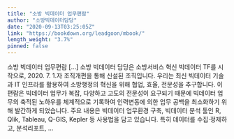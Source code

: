 ```yaml
---
title: "소방 빅데이터 업무편람"
author: "소방빅데이터담당"
date: "2020-09-13T03:25:05Z"
link: "https://bookdown.org/leadgoon/mbook/"
length_weight: "3.7%"
pinned: false
---
```


소방 빅데이터 업무편람 [...] 소방 빅데이터 담당은 소방서비스 혁신 빅데이터 TF를 시작으로, 2020. 7. 1.자 조직개편을 통해 신설된 조직입니다. 우리는 최신 빅데이터 기술과 IT 인프라를 활용하여 소방행정의 혁신을 위해 협업, 효율, 전문성을 추구합니다. 이 편람은 빅데이터 업무가 복잡, 다양하고 고도의 전문성이 요구되기 때문에 빅데이터 업무의 축적된 노하우를 체계적으로 기록하여 인력변동에 의한 업무 공백을 최소화하기 위해 발간하게 되었습니다. 주요 내용은 빅데이터 업무환경 구축, 빅데이터 분석 툴인 R, Qlik, Tableau, Q-GIS, Kepler 등 사용법을 담고 있습니다. 특히 데이터를 수집·정제하고, 분석리포트, ...
